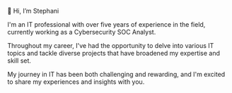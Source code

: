 👋 Hi, I’m Stephani 

I'm an IT professional with over five years of experience in the field, currently working as a Cybersecurity SOC Analyst. 

Throughout my career, I've had the opportunity to delve into various IT topics and tackle diverse projects that have broadened my expertise and skill set.

My journey in IT has been both challenging and rewarding, and I'm excited to share my experiences and insights with you.
